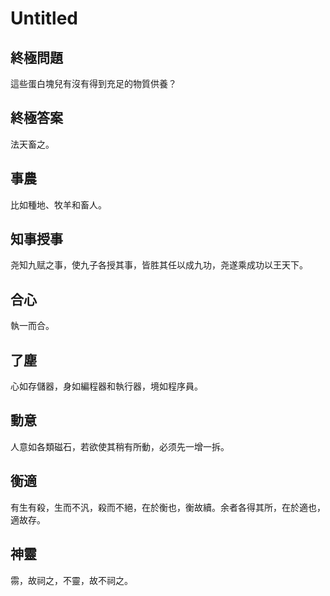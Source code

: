 # Untitled

## 終極問題

這些蛋白塊兒有沒有得到充足的物質供養？

## 終極答案

法天畜之。

## 事農

比如種地、牧羊和畜人。

## 知事授事

尧知九赋之事，使九子各授其事，皆胜其任以成九功，尧遂乘成功以王天下。

## 合心

執一而合。

## 了塵

心如存儲器，身如編程器和執行器，境如程序員。

## 動意

人意如各類磁石，若欲使其稍有所動，必须先一增一拆。

## 衡適

有生有殺，生而不汎，殺而不絕，在於衡也，衡故續。余者各得其所，在於適也，適故存。

## 神靈

霛，故祠之，不靈，故不祠之。
